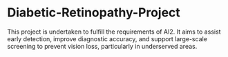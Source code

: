 # Diabetic-Retinopathy-Project
This project is undertaken to fulfill the requirements of AI2. It aims to assist early detection, improve diagnostic accuracy, and support large-scale screening to prevent vision loss, particularly in underserved areas.
